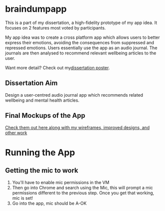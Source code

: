 # braindumpapp

This is a part of my dissertation, a high-fidelity prototype of my app idea. It focuses on 2 features most voted by participants.

My app idea was to create a cross platform app which allows users to better express their emotions, avoiding the consequences from suppressed and repressed emotions. Users essentially use the app as an audio journal. The journals are then analysed to recommend relevant wellbeing articles to the user. 

Want more detail? Check out my[dissertation poster](https://www.behance.net/gallery/142374585/Some-of-my-work/modules/804366911).

## Dissertation Aim
Design a user-centred audio journal app which recommends related wellbeing and mental health articles.

## Final Mockups of the App
[Check them out here along with my wireframes, improved designs, and other work](https://www.behance.net/gallery/142374585/Some-of-my-work)

# Running the App

## Getting the mic to work
1. You'll have to enable mic permissions in the VM
2. Then go into Chrome and search using the Mic, this will prompt a mic permissions different to the previous step. Once you get that working, mic is set!
3. Go into the app, mic should be A-OK
